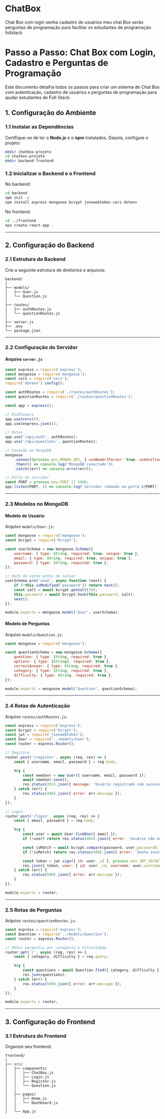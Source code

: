 # ChatBox
  Chat Box com login senha cadastro de usuários meu chat Box serão perguntas de programação para facilitar os estudantes de programação fullstack 

# Passo a Passo: Chat Box com Login, Cadastro e Perguntas de Programação

Este documento detalha todos os passos para criar um sistema de Chat Box com autenticação, cadastro de usuários e perguntas de programação para ajudar estudantes de Full-Stack.

## 1. Configuração do Ambiente

### 1.1 Instalar as Dependências
Certifique-se de ter o **Node.js** e o **npm** instalados. Depois, configure o projeto:
```bash
mkdir chatbox-projeto
cd chatbox-projeto
mkdir backend frontend
```

### 1.2 Inicializar o Backend e o Frontend
No backend:
```bash
cd backend
npm init -y
npm install express mongoose bcrypt jsonwebtoken cors dotenv
```

No frontend:
```bash
cd ../frontend
npx create-react-app .
```

---

## 2. Configuração do Backend

### 2.1 Estrutura do Backend
Crie a seguinte estrutura de diretórios e arquivos:

```
backend/
│
├── models/
│   ├── User.js
│   └── Question.js
│
├── routes/
│   ├── authRoutes.js
│   └── questionRoutes.js
│
├── server.js
├── .env
└── package.json
```

---

### 2.2 Configuração do Servidor

#### Arquivo `server.js`
```javascript
const express = require('express');
const mongoose = require('mongoose');
const cors = require('cors');
require('dotenv').config();

const authRoutes = require('./routes/authRoutes');
const questionRoutes = require('./routes/questionRoutes');

const app = express();

// Middleware
app.use(cors());
app.use(express.json());

// Rotas
app.use('/api/auth', authRoutes);
app.use('/api/questions', questionRoutes);

// Conexão ao MongoDB
mongoose
    .connect(process.env.MONGO_URI, { useNewUrlParser: true, useUnifiedTopology: true })
    .then(() => console.log('MongoDB conectado'))
    .catch((err) => console.error(err));

// Porta do servidor
const PORT = process.env.PORT || 5000;
app.listen(PORT, () => console.log(`Servidor rodando na porta ${PORT}`));
```

---

### 2.3 Modelos no MongoDB

#### Modelo de Usuário
Arquivo `models/User.js`:
```javascript
const mongoose = require('mongoose');
const bcrypt = require('bcrypt');

const userSchema = new mongoose.Schema({
    username: { type: String, required: true, unique: true },
    email: { type: String, required: true, unique: true },
    password: { type: String, required: true },
});

// Hash da senha antes de salvar
userSchema.pre('save', async function (next) {
    if (!this.isModified('password')) return next();
    const salt = await bcrypt.genSalt(10);
    this.password = await bcrypt.hash(this.password, salt);
    next();
});

module.exports = mongoose.model('User', userSchema);
```

#### Modelo de Perguntas
Arquivo `models/Question.js`:
```javascript
const mongoose = require('mongoose');

const questionSchema = new mongoose.Schema({
    question: { type: String, required: true },
    options: { type: [String], required: true },
    correctAnswer: { type: String, required: true },
    category: { type: String, required: true },
    difficulty: { type: String, required: true },
});

module.exports = mongoose.model('Question', questionSchema);
```

---

### 2.4 Rotas de Autenticação

Arquivo `routes/authRoutes.js`:
```javascript
const express = require('express');
const bcrypt = require('bcrypt');
const jwt = require('jsonwebtoken');
const User = require('../models/User');
const router = express.Router();

// Registro
router.post('/register', async (req, res) => {
    const { username, email, password } = req.body;

    try {
        const newUser = new User({ username, email, password });
        await newUser.save();
        res.status(201).json({ message: 'Usuário registrado com sucesso!' });
    } catch (err) {
        res.status(400).json({ error: err.message });
    }
});

// Login
router.post('/login', async (req, res) => {
    const { email, password } = req.body;

    try {
        const user = await User.findOne({ email });
        if (!user) return res.status(404).json({ error: 'Usuário não encontrado' });

        const isMatch = await bcrypt.compare(password, user.password);
        if (!isMatch) return res.status(400).json({ error: 'Senha incorreta' });

        const token = jwt.sign({ id: user._id }, process.env.JWT_SECRET, { expiresIn: '1d' });
        res.json({ token, user: { id: user._id, username: user.username, email: user.email } });
    } catch (err) {
        res.status(500).json({ error: err.message });
    }
});

module.exports = router;
```

---

### 2.5 Rotas de Perguntas

Arquivo `routes/questionRoutes.js`:
```javascript
const express = require('express');
const Question = require('../models/Question');
const router = express.Router();

// Obter perguntas por categoria e dificuldade
router.get('/', async (req, res) => {
    const { category, difficulty } = req.query;

    try {
        const questions = await Question.find({ category, difficulty });
        res.json(questions);
    } catch (err) {
        res.status(500).json({ error: err.message });
    }
});

module.exports = router;
```

---

## 3. Configuração do Frontend

### 3.1 Estrutura do Frontend
Organize seu frontend:
```
frontend/
│
├── src/
│   ├── components/
│   │   ├── ChatBox.js
│   │   ├── Login.js
│   │   ├── Register.js
│   │   └── Question.js
│   │
│   ├── pages/
│   │   ├── Home.js
│   │   └── Dashboard.js
│   │
│   └── App.js
```
